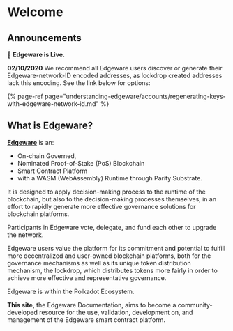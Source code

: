 # Welcome

## Announcements

**🎊 Edgeware is Live.**

**02/10/2020** We recommend all Edgeware users discover or generate their Edgeware-network-ID encoded addresses, as lockdrop created addresses lack this encoding. See the link below for options: 

{% page-ref page="understanding-edgeware/accounts/regenerating-keys-with-edgeware-network-id.md" %}

## What is Edgeware?

[**Edgeware**](https://edgewa.re/) is an:

* On-chain Governed,
* Nominated Proof-of-Stake \(PoS\) Blockchain
* Smart Contract Platform
* with a WASM \(WebAssembly\) Runtime through Parity Substrate.

It is designed to apply decision-making process to the runtime of the blockchain, but also to the decision-making processes themselves, in an effort to rapidly generate more effective governance solutions for blockchain platforms.

Participants in Edgeware vote, delegate, and fund each other to upgrade the network.

Edgeware users value the platform for its commitment and potential to fulfill more decentralized and user-owned blockchain platforms, both for the governance mechanisms as well as its unique token distribution mechanism, the lockdrop, which distributes tokens more fairly in order to achieve more effective and representative governance.

Edgeware is within the Polkadot Ecosystem.

**This site,** the Edgeware Documentation, aims to become a community-developed resource for the use, validation, development on, and management of the Edgeware smart contract platform.

